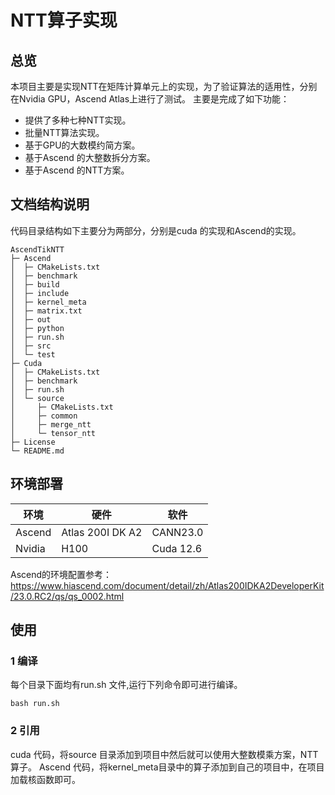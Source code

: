 
# NTT算子实现

## 总览

本项目主要是实现NTT在矩阵计算单元上的实现，为了验证算法的适用性，分别在Nvidia GPU，Ascend Atlas上进行了测试。
主要是完成了如下功能：
* 提供了多种七种NTT实现。
* 批量NTT算法实现。
* 基于GPU的大数模约简方案。
* 基于Ascend 的大整数拆分方案。
* 基于Ascend 的NTT方案。

## 文档结构说明
代码目录结构如下主要分为两部分，分别是cuda 的实现和Ascend的实现。
```
AscendTikNTT
├─ Ascend
│  ├─ CMakeLists.txt
│  ├─ benchmark
│  ├─ build
│  ├─ include
│  ├─ kernel_meta
│  ├─ matrix.txt
│  ├─ out
│  ├─ python
│  ├─ run.sh
│  ├─ src
│  └─ test
├─ Cuda
│  ├─ CMakeLists.txt
│  ├─ benchmark
│  ├─ run.sh
│  └─ source
│     ├─ CMakeLists.txt
│     ├─ common
│     ├─ merge_ntt 
│     └─ tensor_ntt  
├─ License
└─ README.md
```

## 环境部署
|环境|硬件|软件|
| --------| ------------------| -----------|
|Ascend|Atlas 200I DK A2|CANN23.0|
|Nvidia|H100|Cuda 12.6|

Ascend的环境配置参考：https://www.hiascend.com/document/detail/zh/Atlas200IDKA2DeveloperKit/23.0.RC2/qs/qs_0002.html

## 使用
### 1 编译
每个目录下面均有run.sh 文件,运行下列命令即可进行编译。
```
bash run.sh
```
### 2 引用
cuda 代码，将source 目录添加到项目中然后就可以使用大整数模乘方案，NTT算子。
Ascend 代码，将kernel_meta目录中的算子添加到自己的项目中，在项目加载核函数即可。
